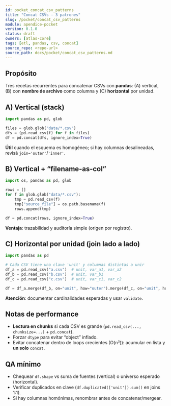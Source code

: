 ```yaml
---
id: pocket_concat_csv_patterns
title: "Concat CSVs — 3 patrones"
slug: /pocket/concat_csv_patterns
module: apendice-pocket
version: 0.1.0
status: draft
owners: [atlas-core]
tags: [etl, pandas, csv, concat]
source_repo: <repo-url>
source_path: docs/pocket/concat_csv_patterns.md
---
```


## Propósito
Tres recetas recurrentes para concatenar CSVs con **pandas**: (A) vertical, (B) con **nombre de archivo** como columna y (C) **horizontal** por unidad. <!-- removed contentReference -->

## A) Vertical (stack)
~~~python
import pandas as pd, glob

files = glob.glob("data/*.csv")
dfs = (pd.read_csv(f) for f in files)
df = pd.concat(dfs, ignore_index=True)
~~~

**Útil** cuando el esquema es homogéneo; si hay columnas desalineadas, revisá `join='outer'`/`'inner'`.

## B) Vertical + “filename-as-col”

~~~python
import os, pandas as pd, glob

rows = []
for f in glob.glob("data/*.csv"):
    tmp = pd.read_csv(f)
    tmp["source_file"] = os.path.basename(f)
    rows.append(tmp)

df = pd.concat(rows, ignore_index=True)
~~~

**Ventaja**: trazabilidad y auditoría simple (origen por registro).&#x20;

## C) Horizontal por unidad (join lado a lado)

~~~python
import pandas as pd

# Cada CSV tiene una clave 'unit' y columnas distintas a unir
df_a = pd.read_csv("a.csv")  # unit, var_a1, var_a2
df_b = pd.read_csv("b.csv")  # unit, var_b1
df_c = pd.read_csv("c.csv")  # unit, var_c1, var_c2

df = df_a.merge(df_b, on="unit", how="outer").merge(df_c, on="unit", how="outer")
~~~

**Atención**: documentar cardinalidades esperadas y usar `validate`.&#x20;

## Notas de performance

* **Lectura en chunks** si cada CSV es grande (`pd.read_csv(..., chunksize=...)` + `pd.concat`).
* Forzar `dtype` para evitar “object” inflado.
* Evitar concatenar dentro de loops crecientes (O(n²)): acumular en lista y **un solo** `concat`.

## QA mínimo

* Chequear `df.shape` vs suma de fuentes (vertical) o universo esperado (horizontal).
* Verificar duplicados en clave (`df.duplicated(['unit']).sum()` en joins 1:1).
* Si hay columnas homónimas, renombrar antes de concatenar/mergear.

